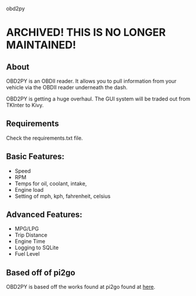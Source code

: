 obd2py

ARCHIVED! THIS IS NO LONGER MAINTAINED!
======

## About
OBD2PY is an OBDII reader. It allows you to pull information from your vehicle via the OBDII reader underneath the dash. 

OBD2PY is getting a huge overhaul. The GUI system will be traded out from TKInter to Kivy.

## Requirements
Check the requirements.txt file.

## Basic Features:
* Speed
* RPM
* Temps for oil, coolant, intake,
* Engine load
* Setting of mph, kph, fahrenheit, celsius

## Advanced Features:
* MPG/LPG
* Trip Distance
* Engine Time
* Logging to SQLite
* Fuel Level


## Based off of pi2go
OBD2PY is based off the works found at pi2go found at [here](https://github.com/kd8bny/pi2go).
